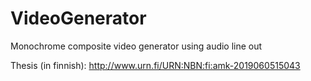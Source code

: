 # VideoGenerator
Monochrome composite video generator using audio line out

Thesis (in finnish): http://www.urn.fi/URN:NBN:fi:amk-2019060515043
